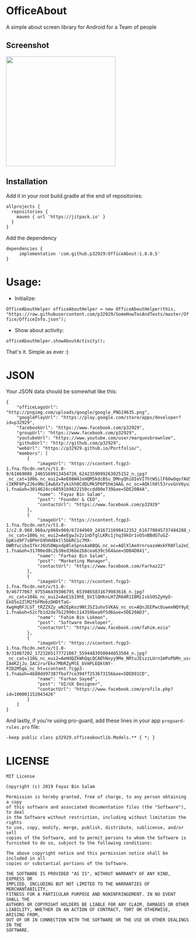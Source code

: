 # OfficeAbout
A simple about screen library for Android for a Team of people

## Screenshot

<img src="https://user-images.githubusercontent.com/6418354/61729396-e7f8fe80-ad98-11e9-9477-9c0b4f8943ba.png" width="300">

## Installation
Add it in your root build.gradle at the end of repositories:
```
allprojects {
  repositories {
    maven { url 'https://jitpack.io' }
  }
}
```

Add the dependency
```
dependencies {
     implementation 'com.github.p32929:OfficeAbout:1.0.0.5'
}
```

# Usage:
* Initialize:

`OfficeAboutHelper officeAboutHelper = new OfficeAboutHelper(this, "https://raw.githubusercontent.com/p32929/SomeHowTosAndTexts/master/Office/OfficeInfo.json");`

* Show about activity:

`officeAboutHelper.showAboutActivity();`

That's it. Simple as ever :)

# JSON
Your JSON data should be somewhat like this:
```
{
    "officeLogoUrl": "http://pngimg.com/uploads/google/google_PNG19635.png",
    "googlePlayUrl": "https://play.google.com/store/apps/developer?id=p32929",
    "facebookUrl": "https://www.facebook.com/p32929",
    "groupUrl": "https://www.facebook.com/p32929",
    "youtubeUrl": "https://www.youtube.com/user/marquesbrownlee",
    "githubUrl": "http://github.com/p32929",
    "webUrl": "https://p32929.github.io/Portfolio/",
    "members": [
        {
            "imageUrl": "https://scontent.fcgp3-1.fna.fbcdn.net/v/t1.0-9/61069086_2465569913454726_6242359099263025152_n.jpg?_nc_cat=100&_nc_eui2=AeE08W4JxHQM5kdcBSu_DMnyQhiOIeVI7htWSilF60wOqofAU5lz6mD6cEi0j4Ffw-cIKMF0PyZJ6o9NcI4wbXxTykihh0CdDLMk5P6P5hm3AA&_nc_oc=AQklh0l53rvvGnV6yu1on1aQPKphOIWhWwOAZZfk5A4nyP0cxYvAOECJzZioFRDzS3s&_nc_ht=scontent.fcgp3-1.fna&oh=3014624cc68591b9822150ccdd80e739&oe=5DE20B4A",
            "name": "Fayaz Bin Salam",
            "post": "Founder & CEO",
            "contactUrl": "https://www.facebook.com/p32929"
        },
        {
            "imageUrl": "https://scontent.fcgp3-1.fna.fbcdn.net/v/t1.0-1/c2.0.960.960a/p960x960/67244969_2416711698412352_616770845737484288_o.jpg?_nc_cat=100&_nc_eui2=AeEgwJv2z1nDfglLKRc1jhq39kOr1vO5nBBdU7uGZ-bpKsd9F7sBPHrG9hHd8ktl5bbRC1c7MX-OWRYuciboIfkrJ6US0WpxdpBleSpnsAa8BQ&_nc_oc=AQlXlAeXrnroazeWxkFR8Fla2eC_otrTCdnIAsA8sMvIJPQmJN1cVBFsO2L0_TqRGfM&_nc_ht=scontent.fcgp3-1.fna&oh=31700ed8c2b38ed36be2b8cea639c564&oe=5DB4D041",
            "name": "Farhaz Bin Salam",
            "post": "Marketing Manager",
            "contactUrl": "https://www.facebook.com/Farhaz22"
        },
        {
            "imageUrl": "https://scontent.fcgp3-1.fna.fbcdn.net/v/t1.0-9/46777067_975546439306795_6539865831679983616_n.jpg?_nc_cat=104&_nc_eui2=AeE1b19hE_bVIlQHknLH7ZR6AR1IBMiIskSOSZyHyO-EkO5o2ZlM2fbFMobzDHDtTaG-XwgHqRFJLUT_tRZZXZy_wN2EpKoz9NtJSZ1uhvSVKA&_nc_oc=AQnJEEPwcOuweeNQY9yEj6d14vT1EajIaYVU9Ljaf0bk832yY1Cmjsg4jByKLUe7dDg&_nc_ht=scontent.fcgp3-1.fna&oh=52cfb1d2de7b12990c114359bea0f5d6&oe=5DE20AD3",
            "name": "Fahim Bin Lokman",
            "post": "Software Developer",
            "contactUrl": "https://www.facebook.com/fahim.ezio"
        },
        {
            "imageUrl": "https://scontent.fcgp3-1.fna.fbcdn.net/v/t1.0-9/31087202_1723265177721867_5594483950044053504_n.jpg?_nc_cat=110&_nc_eui2=AeHdQZkWhQqcQCAEhNoyy9Me_NRtuJEszzLUrn1mPoPbMn_usrMDfrUicnKK1zZNOMtkAy_ewG_nqpB9_l2Nfa5vMzQcnpKFtR1A78rMemzCkw&_nc_oc=AQnUUhMOuUrrNwUWvr-IA4KZjJu_IACzrurEkx7MbRZyMlE_bVmPLEQktNY-PZ02M5g&_nc_ht=scontent.fcgp3-1.fna&oh=4b80dd97387fbaf7ce394ff253673156&oe=5DE891CD",
            "name": "Farhan Sayed",
            "post": "UI/UX Designer",
            "contactUrl": "https://www.facebook.com/profile.php?id=100001152043426"
        }
    ]
}
```

And lastly, if you're using pro-guard, add these lines in your app `proguard-rules.pro` file:

`-keep public class p32929.officeaboutlib.Models.** { *; }`

# LICENSE
```
MIT License

Copyright (c) 2019 Fayaz Bin Salam

Permission is hereby granted, free of charge, to any person obtaining a copy
of this software and associated documentation files (the "Software"), to deal
in the Software without restriction, including without limitation the rights
to use, copy, modify, merge, publish, distribute, sublicense, and/or sell
copies of the Software, and to permit persons to whom the Software is
furnished to do so, subject to the following conditions:

The above copyright notice and this permission notice shall be included in all
copies or substantial portions of the Software.

THE SOFTWARE IS PROVIDED "AS IS", WITHOUT WARRANTY OF ANY KIND, EXPRESS OR
IMPLIED, INCLUDING BUT NOT LIMITED TO THE WARRANTIES OF MERCHANTABILITY,
FITNESS FOR A PARTICULAR PURPOSE AND NONINFRINGEMENT. IN NO EVENT SHALL THE
AUTHORS OR COPYRIGHT HOLDERS BE LIABLE FOR ANY CLAIM, DAMAGES OR OTHER
LIABILITY, WHETHER IN AN ACTION OF CONTRACT, TORT OR OTHERWISE, ARISING FROM,
OUT OF OR IN CONNECTION WITH THE SOFTWARE OR THE USE OR OTHER DEALINGS IN THE
SOFTWARE.

```